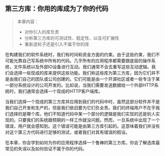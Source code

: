 ## 第三方库：你用的库成为了你的代码

>本章内容：
>
>- 对你引入的库负责
>- 分析第三方库的可测试性、稳定性、以及可扩展性
>- 重新造轮子还是引入不属于你的库

在构建我们的软件系统时，我们有时间和资金方面的约束。由于这些约束，我们不可能光靠自己写系统中所有的代码。几乎所有的应用程序都需要跟底层的操作系统，文件系统以及外部IO设备进行互动。我们通常不会去重写这些互动逻辑。我们会选择一些现成的库来提供这些功能。我们称这些库为第三方库，因为它们并不是由我们自己的团队或公司创建的。它们可能是由一个开源社区或者一些专注于某一部分系统设计的公司开发的。比如说，当我们需要发送数据给一个外部HTTP系统时，我们通常会选择一个现成的HTTP客户端库。

当我们选择一个现成的第三方库并应用到我们的代码中时，虽然这部分软件并不是我们自己开发和生产的，但是我们依旧要为它们负全责。我们的终端用户不在乎我们选择的是哪个库。他们不知道代码中某一个部分的逻辑是我们实现的还是别人实现的。只要我们的系统跟预期的一样工作就没问题。然而，一旦系统中出现了一个错误，用户就会感知到。这个错误可能是由第三方库引起的。这意味着我们并没有对这个第三方代码进行足够的测试，或者我们对其有错误的假设。

在本章，你会学到如何为你的应用程序选择一个鲁棒的第三方库。你会了解选库最常见的失误以及如何验证不属于你的代码。
